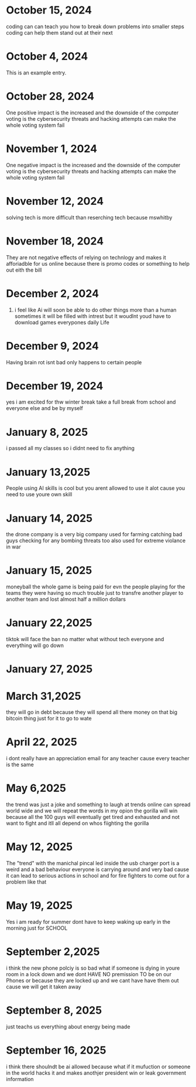 # October 15, 2024
coding can can teach you how to break down problems into smaller steps 
coding can help them stand out at their next 
# October 4, 2024 
This is an example entry.
# October 28, 2024
One positive impact is the increased and the downside of the computer voting is the cybersecurity threats and hacking attempts can make the whole voting system fail
# November 1, 2024
One negative impact is the increased and the downside of the computer voting is the cybersecurity threats and hacking attempts can make the whole voting system fail
# November 12, 2024 
solving tech is more difficult than reserching tech because mswhitby
# November 18, 2024
They are not negative effects of relying on technlogy and makes it afforiadble for us online because there is promo codes or something to help out eith the bill
# December 2, 2024
1. i feel like Ai will soon be able to do other things more than a human sometimes it will be filled with intrest but it woudlnt youd have to download games everypones daily Life
# December 9, 2024
Having brain rot isnt bad   only happens to certain people 
# December 19, 2024 
yes i am excited for thw winter break take a full break from school and everyone else and be by myself
# January  8, 2025
i passed all my classes so i didnt need to fix anything 
# January 13,2025
People using AI skills is cool but you arent allowed to use it alot cause you need to use youre own skill 
# January 14, 2025
the drone company is a very big company used for farming catching bad guys checking for any bombing threats too also used for extreme violance in war 
# January 15, 2025
moneyball the whole game is being paid for evn the people playing for the teams they were having so much trouble just to transfre another player to another team and lost almost half a million dollars 
# January 22,2025
tiktok will face the ban no matter what without tech everyone and everything will go down 
# January 27, 2025
# March 31,2025
they will go in debt because they will spend all there money on that big bitcoin thing just for it to go to wate 
# April 22, 2025
i dont really have an appreciation email for any teacher cause every teacher is the same 
# May 6,2025
the trend was just a joke and something to laugh at 
trends online can spread world wide and we will repeat the words
in my opion the gorilla will win because all the 100 guys will eventually get tired and exhausted and not want to fight and itll all depend on whos fiighting the gorilla 
# May 12, 2025
The "trend" with the manichal pincal led inside the usb charger port is a weird and a bad behaviour everyone is carrying around and very bad cause it can lead to serious actions in school and for fire fighters to come out for a problem like that 
# May 19, 2025
Yes i am ready for summer dont have to keep waking up early in the morning just for SCHOOL 
# September 2,2025
i think the new phone polciy is so bad what if someone is dying in youre room in a lock down and we dont HAVE NO premission TO be on our Phones or because they are locked up and we cant have have them out cause we will get it taken away 
# September 8, 2025
just teachs us everything about energy being made 
# September 16, 2025
i think there shoulndt be ai allowed because what if it mufuction or someone in the world hacks it and makes anothjer president win or leak government information 
